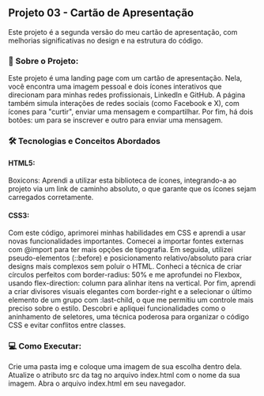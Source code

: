 ## Projeto 03 - Cartão de Apresentação

Este projeto é a segunda versão do meu cartão de apresentação, com melhorias significativas no design e na estrutura do código.

### 🚀 Sobre o Projeto:

Este projeto é uma landing page com um cartão de apresentação. Nela, você encontra uma imagem pessoal e dois ícones interativos que direcionam para minhas redes profissionais, LinkedIn e GitHub. A página também simula interações de redes sociais (como Facebook e X), com ícones para "curtir", enviar uma mensagem e compartilhar. Por fim, há dois botões: um para se inscrever e outro para enviar uma mensagem.

### 🛠️ Tecnologias e Conceitos Abordados

#### HTML5:

Boxicons: Aprendi a utilizar esta biblioteca de ícones, integrando-a ao projeto via um link de caminho absoluto, o que garante que os ícones sejam carregados corretamente.

#### CSS3:

 Com este código, aprimorei minhas habilidades em CSS e aprendi a usar novas funcionalidades importantes. Comecei a importar fontes externas com @import para ter mais opções de tipografia. Em seguida, utilizei pseudo-elementos (::before) e posicionamento relativo/absoluto para criar designs mais complexos sem poluir o HTML. Conheci a técnica de criar círculos perfeitos com border-radius: 50% e me aprofundei no Flexbox, usando flex-direction: column para alinhar itens na vertical. Por fim, aprendi a criar divisores visuais elegantes com border-right e a selecionar o último elemento de um grupo com :last-child, o que me permitiu um controle mais preciso sobre o estilo. Descobri e apliquei funcionalidades como o aninhamento de seletores, uma técnica poderosa para organizar o código CSS e evitar conflitos entre classes.


### 💻 Como Executar:

Crie uma pasta img e coloque uma imagem de sua escolha dentro dela. Atualize o atributo src da tag  no arquivo index.html com o nome da sua imagem. Abra o arquivo index.html em seu navegador.


